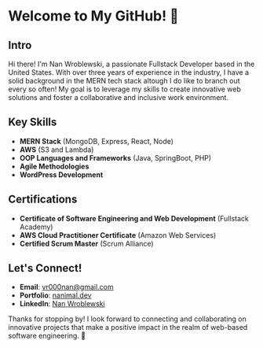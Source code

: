 # Welcome to My GitHub! 🌟

## Intro
Hi there! I'm Nan Wroblewski, a passionate Fullstack Developer based in the United States. With over three years of experience in the industry, I have a solid background in the MERN tech stack altough I do like to branch out every so often! My goal is to leverage my skills to create innovative web solutions and foster a collaborative and inclusive work environment.

## Key Skills
- **MERN Stack** (MongoDB, Express, React, Node)
- **AWS** (S3 and Lambda)
- **OOP Languages and Frameworks** (Java, SpringBoot, PHP)
- **Agile Methodologies**
- **WordPress Development**

## Certifications
- **Certificate of Software Engineering and Web Development** (Fullstack Academy)
- **AWS Cloud Practitioner Certificate** (Amazon Web Services)
- **Certified Scrum Master** (Scrum Alliance)

## Let's Connect!
- **Email**: [vr000nan@gmail.com](mailto:vr000nan@gmail.com)
- **Portfolio**: [nanimal.dev](http://nanimal.dev)
- **LinkedIn**: [Nan Wroblewski](https://www.linkedin.com/in/nanwroblewski)

Thanks for stopping by! I look forward to connecting and collaborating on innovative projects that make a positive impact in the realm of web-based software engineering. 🚀
